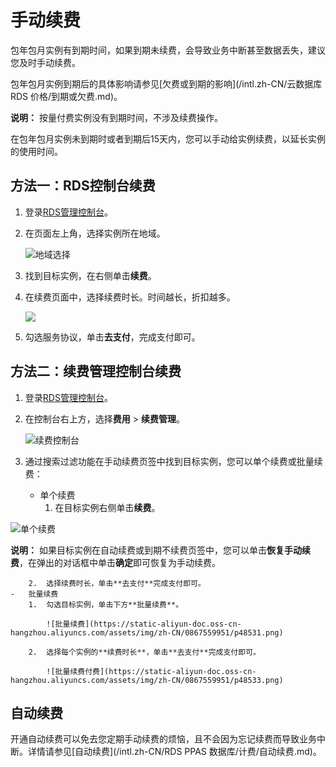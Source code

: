 # 手动续费

包年包月实例有到期时间，如果到期未续费，会导致业务中断甚至数据丢失，建议您及时手动续费。

包年包月实例到期后的具体影响请参见[欠费或到期的影响](/intl.zh-CN/云数据库 RDS 价格/到期或欠费.md)。

**说明：** 按量付费实例没有到期时间，不涉及续费操作。

在包年包月实例未到期时或者到期后15天内，您可以手动给实例续费，以延长实例的使用时间。

## 方法一：RDS控制台续费

1.  登录[RDS管理控制台](https://rds.console.aliyun.com/)。
2.  在页面左上角，选择实例所在地域。

    ![地域选择](https://static-aliyun-doc.oss-cn-hangzhou.aliyuncs.com/assets/img/zh-CN/9867559951/p48527.png)

3.  找到目标实例，在右侧单击**续费**。
4.  在续费页面中，选择续费时长。时间越长，折扣越多。

    ![](https://static-aliyun-doc.oss-cn-hangzhou.aliyuncs.com/assets/img/zh-CN/9767559951/p11150.png)

5.  勾选服务协议，单击**去支付**，完成支付即可。

## 方法二：续费管理控制台续费

1.  登录[RDS管理控制台](https://rds.console.aliyun.com/)。
2.  在控制台右上方，选择**费用** \> **续费管理**。

    ![续费控制台](https://static-aliyun-doc.oss-cn-hangzhou.aliyuncs.com/assets/img/zh-CN/2867559951/p48528.png)

3.  通过搜索过滤功能在手动续费页签中找到目标实例，您可以单个续费或批量续费：
    -   单个续费
        1.  在目标实例右侧单击**续费**。

![单个续费](https://static-aliyun-doc.oss-cn-hangzhou.aliyuncs.com/assets/img/zh-CN/9767559951/p48530.png)

**说明：** 如果目标实例在自动续费或到期不续费页签中，您可以单击**恢复手动续费**，在弹出的对话框中单击**确定**即可恢复为手动续费。

        2.  选择续费时长，单击**去支付**完成支付即可。
    -   批量续费
        1.  勾选目标实例，单击下方**批量续费**。

            ![批量续费](https://static-aliyun-doc.oss-cn-hangzhou.aliyuncs.com/assets/img/zh-CN/0867559951/p48531.png)

        2.  选择每个实例的**续费时长**，单击**去支付**完成支付即可。

            ![批量续费付费](https://static-aliyun-doc.oss-cn-hangzhou.aliyuncs.com/assets/img/zh-CN/0867559951/p48533.png)


## 自动续费

开通自动续费可以免去您定期手动续费的烦恼，且不会因为忘记续费而导致业务中断。详情请参见[自动续费](/intl.zh-CN/RDS PPAS 数据库/计费/自动续费.md)。

